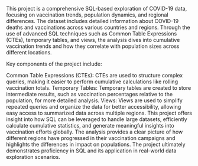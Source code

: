 This project is a comprehensive SQL-based exploration of COVID-19 data, focusing on vaccination trends, population dynamics, and regional differences. The dataset includes detailed information about COVID-19 deaths and vaccinations across various countries and regions. Through the use of advanced SQL techniques such as Common Table Expressions (CTEs), temporary tables, and views, the analysis dives into cumulative vaccination trends and how they correlate with population sizes across different locations.

Key components of the project include:

Common Table Expressions (CTEs): CTEs are used to structure complex queries, making it easier to perform cumulative calculations like rolling vaccination totals.
Temporary Tables: Temporary tables are created to store intermediate results, such as vaccination percentages relative to the population, for more detailed analysis.
Views: Views are used to simplify repeated queries and organize the data for better accessibility, allowing easy access to summarized data across multiple regions.
This project offers insight into how SQL can be leveraged to handle large datasets, efficiently calculate cumulative statistics, and generate meaningful insights into vaccination efforts globally. The analysis provides a clear picture of how different regions have progressed in their vaccination campaigns and highlights the differences in impact on populations. The project ultimately demonstrates proficiency in SQL and its application in real-world data exploration scenarios.
